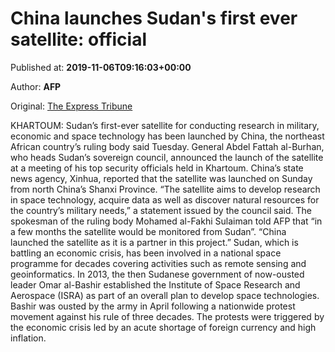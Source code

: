 
# China launches Sudan's first ever satellite: official

Published at: **2019-11-06T09:16:03+00:00**

Author: **AFP**

Original: [The Express Tribune](https://tribune.com.pk/story/2094513/8-china-launches-sudans-first-ever-satellite-official/)

KHARTOUM: Sudan’s first-ever satellite for conducting research in military, economic and space technology has been launched by China, the northeast African country’s ruling body said Tuesday.
General Abdel Fattah al-Burhan, who heads Sudan’s sovereign council, announced the launch of the satellite at a meeting of his top security officials held in Khartoum.
China’s state news agency, Xinhua, reported that the satellite was launched on Sunday from north China’s Shanxi Province.
“The satellite aims to develop research in space technology, acquire data as well as discover natural resources for the country’s military needs,” a statement issued by the council said.
The spokesman of the ruling body Mohamed al-Fakhi Sulaiman told AFP that “in a few months the satellite would be monitored from Sudan”.
“China launched the satellite as it is a partner in this project.”
Sudan, which is battling an economic crisis, has been involved in a national space programme for decades covering activities such as remote sensing and geoinformatics.
In 2013, the then Sudanese government of now-ousted leader Omar al-Bashir established the Institute of Space Research and Aerospace (ISRA) as part of an overall plan to develop space technologies.
Bashir was ousted by the army in April following a nationwide protest movement against his rule of three decades.
The protests were triggered by the economic crisis led by an acute shortage of foreign currency and high inflation.
